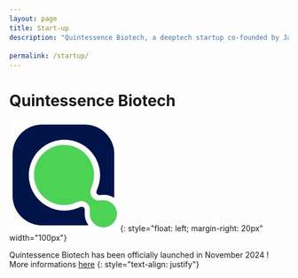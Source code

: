 ```yaml
---
layout: page
title: Start-up
description: "Quintessence Biotech, a deeptech startup co-founded by Jacques Fattaccioli, translating microfluidics and soft matter research into biotech applications."

permalink: /startup/
---
```


# Quintessence Biotech


![image](assets/images/quintessence_biotech_logo.jpeg){: style="float: left; margin-right: 20px" width="100px"}

Quintessence Biotech has been officially launched in November 2024 ! 
More informations [here](https://www.linkedin.com/company/quintessence-biotech/)
{: style="text-align: justify"}



